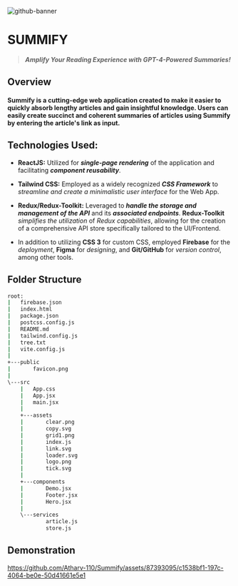 ![github-banner](https://github.com/Atharv-110/Summify/assets/87393095/2244016d-00e4-499f-959f-71779147c643)

# SUMMIFY

> **_Amplify Your Reading Experience with GPT-4-Powered Summaries!_**

## Overview

#### Summify is a cutting-edge web application created to make it easier to quickly absorb lengthy articles and gain insightful knowledge. Users can easily create succinct and coherent summaries of articles using Summify by entering the article's link as input.

## Technologies Used:
- **ReactJS:** Utilized for **_single-page rendering_** of the application and facilitating **_component reusability_**.
 
- **Tailwind CSS:** Employed as a widely recognized **_CSS Framework_** to _streamline and create a minimalistic user interface_ for the Web App.

- **Redux/Redux-Toolkit:** Leveraged to **_handle the storage and management of the API_** and its **_associated endpoints_**. **Redux-Toolkit** _simplifies the utilization_ of _Redux capabilities_, allowing for the creation of a comprehensive API store specifically tailored to the UI/Frontend.

- In addition to utilizing **CSS 3** for custom CSS, employed **Firebase** for the _deployment_, **Figma** for _designing_, and **Git/GitHub** for _version control_, among other tools. 


## Folder Structure
```bash
root:
|   firebase.json
|   index.html
|   package.json
|   postcss.config.js
|   README.md
|   tailwind.config.js
|   tree.txt
|   vite.config.js
|                 
+---public
|       favicon.png
|       
\---src
    |   App.css
    |   App.jsx
    |   main.jsx
    |   
    +---assets
    |       clear.png
    |       copy.svg
    |       grid1.png
    |       index.js
    |       link.svg
    |       loader.svg
    |       logo.png
    |       tick.svg
    |       
    +---components
    |       Demo.jsx
    |       Footer.jsx
    |       Hero.jsx
    |       
    \---services
            article.js
            store.js
```

## Demonstration
https://github.com/Atharv-110/Summify/assets/87393095/c1538bf1-197c-4064-be0e-50d41661e5e1


